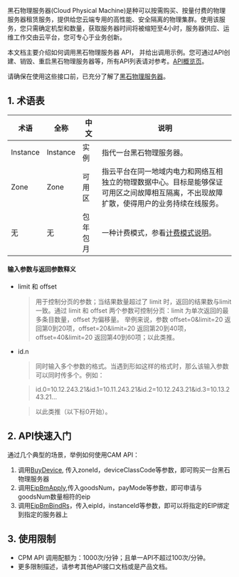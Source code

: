 

黑石物理服务器(Cloud Physical Machine)是种可以按需购买、按量付费的物理服务器租赁服务，提供给您云端专用的高性能、安全隔离的物理集群。使用该服务，您只需确定机型和数量，获取服务器时间将被缩短至4小时，服务器供应、运维工作交由云平台，您可专心于业务创新。

本文档主要介绍如何调用黑石物理服务器 API， 并给出调用示例。您可通过API创建、销毁、重启黑石物理服务器等，所有API列表请对参考。[API概览页](/doc/api/456/6632)。

请确保在使用这些接口前，已充分了解了[黑石物理服务器](/doc/product/213/495)。


## 1. 术语表


| 术语 | 全称  | 中文 | 说明 |
|---------|---------|---------|---------|
| Instance | Instance |实例 | 指代一台黑石物理服务器。
| Zone | Zone | 可用区| 指云平台在同一地域内电力和网络互相独立的物理数据中心。目标是能够保证可用区之间故障相互隔离，不出现故障扩散，使得用户的业务持续在线服务。 |
|无 | 无 | 包年包月 |	一种计费模式，参看[计费模式说明](/doc/product/213/2180#1.-.E5.8C.85.E5.B9.B4.E5.8C.85.E6.9C.88)。|


#### 输入参数与返回参数释义
* limit 和 offset

	>用于控制分页的参数；当结果数量超过了 limit 时，返回的结果数与limit一致。通过 limit 和 offset 两个参数可控制分页：limit 为单次返回的最多条目数量，offset 为偏移量。
	>举例来说，参数 offset=0&limit=20 返回第0到20项，offset=20&limit=20 返回第20到40项，offset=40&limit=20 返回第40到60项；以此类推。
	
* id.n

	>同时输入多个参数的格式。当遇到形如这样的格式时，那么该输入参数可以同时传多个。例如：
	
	> id.0=10.12.243.21&id.1=10.11.243.21&id.2=10.12.243.21&id.3=10.13.243.21...
	
	> 以此类推（以下标0开始）。


## 2. API快速入门  

通过几个典型的场景，举例如何使用CAM API：

1. 调用[BuyDevice](/doc/api/456/6638), 传入zoneId，deviceClassCode等参数，即可购买一台黑石物理服务器
2. 调用[EipBmApply](/doc/api/456/6669),传入goodsNum，payMode等参数，即可申请与goodsNum数量相符的eip
3. 调用[EipBmBindRs](/doc/api/456/6673)，传入eipId，instanceId等参数，即可以将指定的EIP绑定到指定的服务器上

## 3. 使用限制 
* CPM API 调用配额为：1000次/分钟；且单一API不超过100次/分钟。
* 更多限制描述，请参考其他API接口文档或是产品文档。



